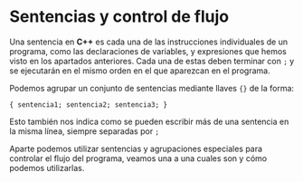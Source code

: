 Sentencias y control de flujo
====

Una sentencia en **C++** es cada una de las instrucciones individuales de un programa, como las declaraciones de variables, y expresiones que hemos visto en los apartados anteriores. Cada una de estas deben terminar con `;` y se ejecutarán en el mismo orden en el que aparezcan en el programa.

Podemos agrupar un conjunto de sentencias mediante llaves `{}` de la forma:

`{ sentencia1; sentencia2; sentencia3; }`

Esto también nos indica como se pueden escribir más de una sentencia en la misma línea, siempre separadas por `;`

Aparte podemos utilizar sentencias y agrupaciones especiales para controlar el flujo del programa, veamos una a una cuales son y cómo podemos utilizarlas.